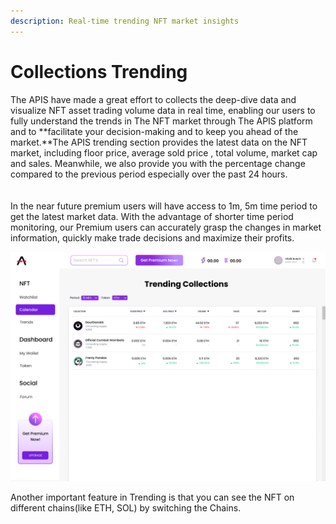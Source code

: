 ```yaml
---
description: Real-time trending NFT market insights
---
```


# Collections Trending

The APIS have made a great effort to collects the deep-dive data and visualize NFT asset trading volume data in real time, enabling our users to fully understand the trends in The NFT market through The APIS platform and to **facilitate your decision-making and to keep you ahead of the market.**The APIS trending section provides the latest data on the NFT market, including floor price, average sold price , total volume, market cap and sales. Meanwhile, we also provide you with the percentage change compared to the previous period especially over the past 24 hours.\
\
\
In the near future premium users will have access to 1m, 5m time period to get the latest market data. With the advantage of shorter time period monitoring, our Premium users can accurately grasp the changes in market information, quickly make trade decisions and maximize their profits.

![](<../../../.gitbook/assets/For twitter content.png>)

Another important feature in Trending is that you can see the NFT on different chains(like ETH, SOL) by switching the Chains.
